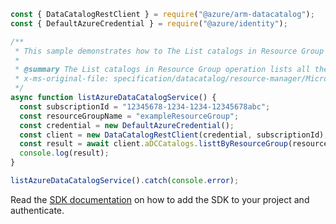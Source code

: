 ```javascript
const { DataCatalogRestClient } = require("@azure/arm-datacatalog");
const { DefaultAzureCredential } = require("@azure/identity");

/**
 * This sample demonstrates how to The List catalogs in Resource Group operation lists all the Azure Data Catalogs available under the given resource group.
 *
 * @summary The List catalogs in Resource Group operation lists all the Azure Data Catalogs available under the given resource group.
 * x-ms-original-file: specification/datacatalog/resource-manager/Microsoft.DataCatalog/stable/2016-03-30/examples/ListADCCatalogsByResourceGroup.json
 */
async function listAzureDataCatalogService() {
  const subscriptionId = "12345678-1234-1234-12345678abc";
  const resourceGroupName = "exampleResourceGroup";
  const credential = new DefaultAzureCredential();
  const client = new DataCatalogRestClient(credential, subscriptionId);
  const result = await client.aDCCatalogs.listtByResourceGroup(resourceGroupName);
  console.log(result);
}

listAzureDataCatalogService().catch(console.error);
```

Read the [SDK documentation](https://github.com/Azure/azure-sdk-for-js/blob/%40azure%2Farm-datacatalog_4.0.0/sdk/datacatalog/arm-datacatalog/README.md) on how to add the SDK to your project and authenticate.
